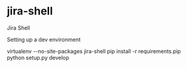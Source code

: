 # jira-shell
Jira Shell

Setting up a dev environment

virtualenv --no-site-packages jira-shell
pip install -r requirements.pip
python setup.py develop
